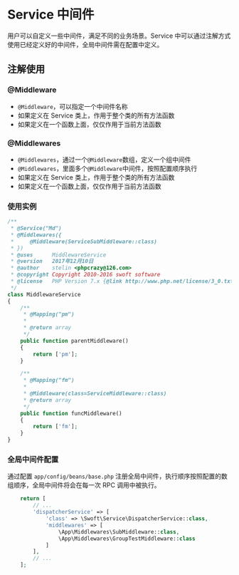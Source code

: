 # Service 中间件

用户可以自定义一些中间件，满足不同的业务场景。Service 中可以通过注解方式使用已经定义好的中间件，全局中间件需在配置中定义。

## 注解使用

### @Middleware

- `@Middleware`，可以指定一个中间件名称
- 如果定义在 Service 类上，作用于整个类的所有方法函数
- 如果定义在一个函数上面，仅仅作用于当前方法函数

### @Middlewares

- `@Middlewares`，通过一个`@Middleware`数组，定义一个组中间件
- `@Middlewares`，里面多个`@Middleware`中间件，按照配置顺序执行
- 如果定义在 Service 类上，作用于整个类的所有方法函数
- 如果定义在一个函数上面，仅仅作用于当前方法函数

### 使用实例

```php
/**
 * @Service("Md")
 * @Middlewares({
 *     @Middleware(ServiceSubMiddleware::class)
 * })
 * @uses      MiddlewareService
 * @version   2017年12月10日
 * @author    stelin <phpcrazy@126.com>
 * @copyright Copyright 2010-2016 swoft software
 * @license   PHP Version 7.x {@link http://www.php.net/license/3_0.txt}
 */
class MiddlewareService
{
    /**
     * @Mapping("pm")
     *
     * @return array
     */
    public function parentMiddleware()
    {
        return ['pm'];
    }

    /**
     * @Mapping("fm")
     *
     * @Middleware(class=ServiceMiddleware::class)
     * @return array
     */
    public function funcMiddleware()
    {
        return ['fm'];
    }
}
```

### 全局中间件配置

通过配置 `app/config/beans/base.php` 注册全局中间件，执行顺序按照配置的数组顺序，全局中间件将会在每一次 RPC 调用中被执行。

```php
    return [
        // ...
        'dispatcherService' => [
            'class' => \Swoft\Service\DispatcherService::class,
            'middlewares' => [
                \App\Middlewares\SubMiddleware::class,
                \App\Middlewares\GroupTestMiddleware::class
            ]
        ],
        // ...    
    ];
```
